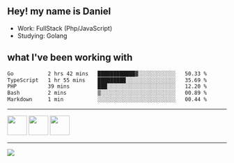 ## Hey! my name is Daniel

- Work: FullStack (Php/JavaScript)
- Studying: Golang

## what I've been working with
<!--START_SECTION:waka-->

```txt
Go           2 hrs 42 mins   ████████████▓░░░░░░░░░░░░   50.33 %
TypeScript   1 hr 55 mins    █████████░░░░░░░░░░░░░░░░   35.69 %
PHP          39 mins         ███░░░░░░░░░░░░░░░░░░░░░░   12.20 %
Bash         2 mins          ▒░░░░░░░░░░░░░░░░░░░░░░░░   00.89 %
Markdown     1 min           ░░░░░░░░░░░░░░░░░░░░░░░░░   00.44 %
```

<!--END_SECTION:waka-->
    

<hr>
<div>
    <img height="45" src="https://img.icons8.com/color/48/000000/nodejs.png"/>
    <img height="45" src="https://www.vectorlogo.zone/logos/golang/golang-ar21.svg">
    <img height="45" src="https://www.vectorlogo.zone/logos/nestjs/nestjs-icon.svg">
</div>
<hr>
<div>
    <a href="https://www.linkedin.com/in/daniel-lucas-bb7b82193/" target="_blank">
        <img src="https://img.shields.io/badge/LinkedIn-0077B5?style=for-the-badge&logo=linkedin&logoColor=white">
    </a>
</div>

